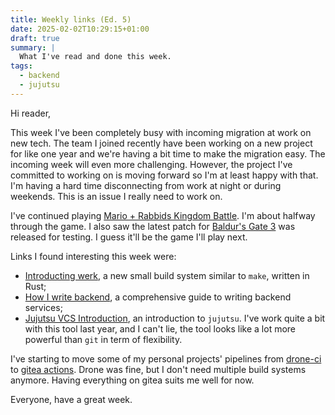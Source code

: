 ```yaml
---
title: Weekly links (Ed. 5)
date: 2025-02-02T10:29:15+01:00
draft: true
summary: |
  What I've read and done this week.
tags:
  - backend
  - jujutsu
---
```


Hi reader,

This week I've been completely busy with incoming migration at work on new tech. The team I joined recently have been working on a new project for like one year and we're having a bit time to make the migration easy. The incoming week will even more challenging. However, the project I've committed to working on is moving forward so I'm at least happy with that. I'm having a hard time disconnecting from work at night or during weekends. This is an issue I really need to work on.

I've continued playing [Mario + Rabbids Kingdom Battle](https://en.wikipedia.org/wiki/Mario_%2B_Rabbids_Kingdom_Battle). I'm about halfway through the game. I also saw the latest patch for [Baldur's Gate 3](https://en.wikipedia.org/wiki/Baldur%27s_Gate_3) was released for testing. I guess it'll be the game I'll play next.

Links I found interesting this week were:

- [Introducting werk](https://simonask.github.io/introducing-werk/), a new small build system similar to `make`, written in Rust;
- [How I write backend](https://github.com/fpereiro/backendlore), a comprehensive guide to writing backend services;
- [Jujutsu VCS Introduction](https://kubamartin.com/posts/introduction-to-the-jujutsu-vcs/), an introduction to `jujutsu`. I've work quite a bit with this tool last year, and I can't lie, the tool looks like a lot more powerful than `git` in term of flexibility.

I've starting to move some of my personal projects' pipelines from [drone-ci](https://www.drone.io/) to [gitea actions](https://docs.gitea.com/usage/actions/overview). Drone was fine, but I don't need multiple build systems anymore. Having everything on gitea suits me well for now.

Everyone, have a great week.
